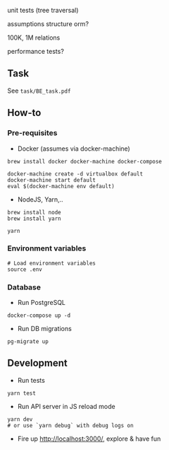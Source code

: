 unit tests (tree traversal)

assumptions
structure
orm?

100K, 1M relations

performance tests?

## Task

See `task/BE_task.pdf`

## How-to 

### Pre-requisites

* Docker (assumes via docker-machine)
```
brew install docker docker-machine docker-compose

docker-machine create -d virtualbox default
docker-machine start default
eval $(docker-machine env default)
```
* NodeJS, Yarn,.. 

```
brew install node
brew install yarn

yarn
```

### Environment variables

```
# Load environment variables
source .env
```

### Database

* Run PostgreSQL
```
docker-compose up -d
``` 

* Run DB migrations

```
pg-migrate up
```

## Development

* Run tests 

```
yarn test
```

* Run API server in JS reload mode

```
yarn dev
# or use `yarn debug` with debug logs on
```

* Fire up [http://localhost:3000/](http://localhost:3000/), explore & have fun